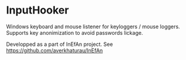 # InputHooker
Windows keyboard and mouse listener for keyloggers / mouse loggers. Supports key anonimization to avoid passwords lickage.

Developped as a part of InEfAn project. See https://github.com/averkhaturau/InEfAn
